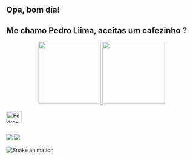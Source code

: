 ## Opa, bom dia!
## Me chamo Pedro Liima, aceitas um cafezinho ?
<div align="center">
  <a href="https://github.com/peeliima">
  <img height="165em" src="https://github-readme-stats.vercel.app/api?username=peeliima&show_icons=true&theme=dracula&include_all_commits=true&count_private=true"/>
  <img height="165em" src="https://github-readme-stats.vercel.app/api/top-langs/?username=peeliima&layout=compact&langs_count=7&theme=dracula"/>
</div>
<div style="display: inline_block"><br>
  <img align="center" alt="Pedro-PHP" height="30" width="40" src="https://cdn.jsdelivr.net/gh/devicons/devicon/icons/php/php-plain.svg">
</div>
  
  ##
 
<div> 
  <a href="https://www.instagram.com/peeliima/" target="_blank"><img src="https://img.shields.io/badge/-Instagram-%23E4405F?style=for-the-badge&logo=instagram&logoColor=white" target="_blank"></a>
  <a href="https://www.linkedin.com/in/pedrolimati/" target="_blank"><img src="https://img.shields.io/badge/-LinkedIn-%230077B5?style=for-the-badge&logo=linkedin&logoColor=white" target="_blank"></a> 
 
  ![Snake animation](https://github.com/peeliima/peeliima/blob/output/github-contribution-grid-snake.svg)
 
</div>
